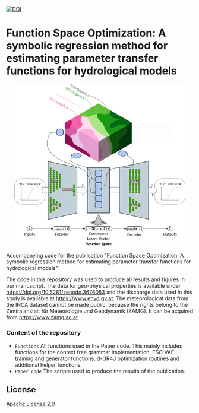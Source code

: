 [![DOI](https://zenodo.org/badge/235850171.svg)](https://zenodo.org/badge/latestdoi/235850171)

# Function Space Optimization: A symbolic regression method for estimating parameter transfer functions for hydrological models

<p align="center">
  <img width="460" src="https://github.com/MoritzFeigl/FSO_paper/blob/master/FSO.png">
</p>

Accompanying code for the publication "Function Space Optimization: A symbolic regression method for estimating parameter transfer functions for hydrological models"

The code in this repository was used to produce all results and figures in our manuscript. The data for geo-physical properties is available under https://doi.org/10.5281/zenodo.3676053 and the discharge data used in this study is available at https://www.ehyd.gv.at. The meteorological data from the INCA dataset cannot be made public, because the rights belong to the Zentralanstalt für Meteorologie und Geodynamik (ZAMG). It can be acquired from https://www.zamg.ac.at.

### Content of the repository

- `Functions` All functions used in the Paper code. This mainly includes functions for the context free grammar implementation, FSO VAE training and generator functions, d-GR4J optimization routines and additional helper functions. 
- `Paper code` The scripts used to produce the results of the publication.

## License

[Apache License 2.0](https://github.com/MoritzFeigl/FSO_paper/blob/master/LICENSE)
